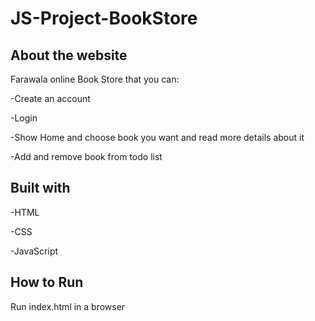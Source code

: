 # JS-Project-BookStore
About the website
-----------------
Farawala online Book Store that you can:

-Create an account 

-Login

-Show Home and choose book you want and read more details about it 

-Add and remove book from todo list 

Built with
-----------
-HTML

-CSS

-JavaScript

How to Run
-------------
Run index.html in a browser

